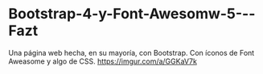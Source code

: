 # Bootstrap-4-y-Font-Awesomw-5---Fazt
Una página web hecha, en su mayoría, con Bootstrap. Con íconos de Font Aweasome y algo de CSS.
https://imgur.com/a/GGKaV7k

